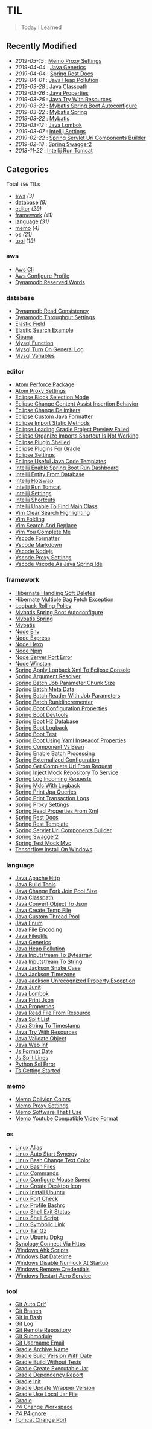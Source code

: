 # TIL

> Today I Learned

## Recently Modified

- *2019-05-15* : [Memo Proxy Settings](memo/memo-proxy-settings.md)
- *2019-04-04* : [Java Generics](language/java-generics.md)
- *2019-04-04* : [Spring Rest Docs](framework/spring-rest-docs.md)
- *2019-04-01* : [Java Heap Pollution](language/java-heap-pollution.md)
- *2019-03-28* : [Java Classpath](language/java-classpath.md)
- *2019-03-26* : [Java Properties](language/java-properties.md)
- *2019-03-25* : [Java Try With Resources](language/java-try-with-resources.md)
- *2019-03-22* : [Mybatis Spring Boot Autoconfigure](framework/mybatis-spring-boot-autoconfigure.md)
- *2019-03-22* : [Mybatis Spring](framework/mybatis-spring.md)
- *2019-03-22* : [Mybatis](framework/mybatis.md)
- *2019-03-12* : [Java Lombok](language/java-lombok.md)
- *2019-03-07* : [Intellij Settings](editor/intellij-settings.md)
- *2019-02-22* : [Spring Servlet Uri Components Builder](framework/spring-servlet-uri-components-builder.md)
- *2019-02-18* : [Spring Swagger2](framework/spring-swagger2.md)
- *2018-11-22* : [Intellij Run Tomcat](editor/intellij-run-tomcat.md)

## Categories

Total `156` TILs

- [aws](#aws) *(3)*
- [database](#database) *(8)*
- [editor](#editor) *(29)*
- [framework](#framework) *(41)*
- [language](#language) *(31)*
- [memo](#memo) *(4)*
- [os](#os) *(21)*
- [tool](#tool) *(19)*

### aws

- [Aws Cli](aws/aws-cli.md)
- [Aws Configure Profile](aws/aws-configure-profile.md)
- [Dynamodb Reserved Words](aws/dynamodb-reserved-words.md)

### database

- [Dynamodb Read Consistency](database/dynamodb-read-consistency.md)
- [Dynamodb Throughput Settings](database/dynamodb-throughput-settings.md)
- [Elastic Field](database/elastic-field.md)
- [Elastic Search Example](database/elastic-search-example.md)
- [Kibana](database/kibana.md)
- [Mysql Function](database/mysql-function.md)
- [Mysql Turn On General Log](database/mysql-turn-on-general-log.md)
- [Mysql Variables](database/mysql-variables.md)

### editor

- [Atom Perforce Package](editor/atom-perforce-package.md)
- [Atom Proxy Settings](editor/atom-proxy-settings.md)
- [Eclipse Block Selection Mode](editor/eclipse-block-selection-mode.md)
- [Eclipse Change Content Assist Insertion Behavior](editor/eclipse-change-content-assist-insertion-behavior.md)
- [Eclipse Change Delimiters](editor/eclipse-change-delimiters.md)
- [Eclipse Custom Java Formatter](editor/eclipse-custom-java-formatter.md)
- [Eclipse Import Static Methods](editor/eclipse-import-static-methods.md)
- [Eclipse Loading Gradle Project Preview Failed](editor/eclipse-loading-gradle-project-preview-failed.md)
- [Eclipse Organize Imports Shortcut Is Not Working](editor/eclipse-organize-imports-shortcut-is-not-working.md)
- [Eclipse Plugin Shelled](editor/eclipse-plugin-shelled.md)
- [Eclipse Plugins For Gradle](editor/eclipse-plugins-for-gradle.md)
- [Eclipse Settings](editor/eclipse-settings.md)
- [Eclipse Useful Java Code Templates](editor/eclipse-useful-java-code-templates.md)
- [Intellij Enable Spring Boot Run Dashboard](editor/intellij-enable-spring-boot-run-dashboard.md)
- [Intellij Entity From Database](editor/intellij-entity-from-database.md)
- [Intellij Hotswap](editor/intellij-hotswap.md)
- [Intellij Run Tomcat](editor/intellij-run-tomcat.md)
- [Intellij Settings](editor/intellij-settings.md)
- [Intellij Shortcuts](editor/intellij-shortcuts.md)
- [Intellij Unable To Find Main Class](editor/intellij-unable-to-find-main-class.md)
- [Vim Clear Search Highlighting](editor/vim-clear-search-highlighting.md)
- [Vim Folding](editor/vim-folding.md)
- [Vim Search And Replace](editor/vim-search-and-replace.md)
- [Vim You Complete Me](editor/vim-you-complete-me.md)
- [Vscode Formatter](editor/vscode-formatter.md)
- [Vscode Markdown](editor/vscode-markdown.md)
- [Vscode Nodejs](editor/vscode-nodejs.md)
- [Vscode Proxy Settings](editor/vscode-proxy-settings.md)
- [Vscode Vscode As Java Spring Ide](editor/vscode-vscode-as-java-spring-ide.md)

### framework

- [Hibernate Handling Soft Deletes](framework/hibernate-handling-soft-deletes.md)
- [Hibernate Multiple Bag Fetch Exception](framework/hibernate-multiple-bag-fetch-exception.md)
- [Logback Rolling Policy](framework/logback-rolling-policy.md)
- [Mybatis Spring Boot Autoconfigure](framework/mybatis-spring-boot-autoconfigure.md)
- [Mybatis Spring](framework/mybatis-spring.md)
- [Mybatis](framework/mybatis.md)
- [Node Env](framework/node-env.md)
- [Node Express](framework/node-express.md)
- [Node Hexo](framework/node-hexo.md)
- [Node Npm](framework/node-npm.md)
- [Node Server Port Error](framework/node-server-port-error.md)
- [Node Winston](framework/node-winston.md)
- [Spring Apply Logback Xml To Eclipse Console](framework/spring-apply-logback-xml-to-eclipse-console.md)
- [Spring Argument Resolver](framework/spring-argument-resolver.md)
- [Spring Batch Job Parameter Chunk Size](framework/spring-batch-job-parameter-chunk-size.md)
- [Spring Batch Meta Data](framework/spring-batch-meta-data.md)
- [Spring Batch Reader With Job Parameters](framework/spring-batch-reader-with-job-parameters.md)
- [Spring Batch Runidincrementer](framework/spring-batch-runidincrementer.md)
- [Spring Boot Configuration Properties](framework/spring-boot-configuration-properties.md)
- [Spring Boot Devtools](framework/spring-boot-devtools.md)
- [Spring Boot H2 Database](framework/spring-boot-H2-database.md)
- [Spring Boot Logback](framework/spring-boot-logback.md)
- [Spring Boot Test](framework/spring-boot-test.md)
- [Spring Boot Using Yaml Insteadof Properties](framework/spring-boot-using-yaml-insteadof-properties.md)
- [Spring Component Vs Bean](framework/spring-component-vs-bean.md)
- [Spring Enable Batch Processing](framework/spring-enable-batch-processing.md)
- [Spring Externalized Configuration](framework/spring-externalized-configuration.md)
- [Spring Get Complete Url From Request](framework/spring-get-complete-url-from-request.md)
- [Spring Inject Mock Repository To Service](framework/spring-inject-mock-repository-to-service.md)
- [Spring Log Incoming Requests](framework/spring-log-incoming-requests.md)
- [Spring Mdc With Logback](framework/spring-mdc-with-logback.md)
- [Spring Print Jpa Queries](framework/spring-print-jpa-queries.md)
- [Spring Print Transaction Logs](framework/spring-print-transaction-logs.md)
- [Spring Proxy Settings](framework/spring-proxy-settings.md)
- [Spring Read Properties From Xml](framework/spring-read-properties-from-xml.md)
- [Spring Rest Docs](framework/spring-rest-docs.md)
- [Spring Rest Template](framework/spring-rest-template.md)
- [Spring Servlet Uri Components Builder](framework/spring-servlet-uri-components-builder.md)
- [Spring Swagger2](framework/spring-swagger2.md)
- [Spring Test Mock Mvc](framework/spring-test-mock-mvc.md)
- [Tensorflow Install On Windows](framework/tensorflow-install-on-windows.md)

### language

- [Java Apache Http](language/java-apache-http.md)
- [Java Build Tools](language/java-build-tools.md)
- [Java Change Fork Join Pool Size](language/java-change-fork-join-pool-size.md)
- [Java Classpath](language/java-classpath.md)
- [Java Convert Object To Json](language/java-convert-object-to-json.md)
- [Java Create Temp File](language/java-create-temp-file.md)
- [Java Custom Thread Pool](language/java-custom-thread-pool.md)
- [Java Enum](language/java-enum.md)
- [Java File Encoding](language/java-file-encoding.md)
- [Java Fileutils](language/java-fileutils.md)
- [Java Generics](language/java-generics.md)
- [Java Heap Pollution](language/java-heap-pollution.md)
- [Java Inputstream To Bytearray](language/java-inputstream-to-bytearray.md)
- [Java Inputstream To String](language/java-inputstream-to-string.md)
- [Java Jackson Snake Case](language/java-jackson-snake-case.md)
- [Java Jackson Timezone](language/java-jackson-timezone.md)
- [Java Jackson Unrecognized Property Exception](language/java-jackson-unrecognized-property-exception.md)
- [Java Junit](language/java-junit.md)
- [Java Lombok](language/java-lombok.md)
- [Java Print Json](language/java-print-json.md)
- [Java Properties](language/java-properties.md)
- [Java Read File From Resource](language/java-read-file-from-resource.md)
- [Java Split List](language/java-split-list.md)
- [Java String To Timestamp](language/java-string-to-timestamp.md)
- [Java Try With Resources](language/java-try-with-resources.md)
- [Java Validate Object](language/java-validate-object.md)
- [Java Web Inf](language/java-web-inf.md)
- [Js Format Date](language/js-format-date.md)
- [Js Split Lines](language/js-split-lines.md)
- [Python Ssl Error](language/python-ssl-error.md)
- [Ts Getting Started](language/ts-getting-started.md)

### memo

- [Memo Oblivion Colors](memo/memo-oblivion-colors.md)
- [Memo Proxy Settings](memo/memo-proxy-settings.md)
- [Memo Software That I Use](memo/memo-software-that-I-use.md)
- [Memo Youtube Compatible Video Format](memo/memo-youtube-compatible-video-format.md)

### os

- [Linux Alias](os/linux-alias.md)
- [Linux Auto Start Synergy](os/linux-auto-start-synergy.md)
- [Linux Bash Change Text Color](os/linux-bash-change-text-color.md)
- [Linux Bash Files](os/linux-bash-files.md)
- [Linux Commands](os/linux-commands.md)
- [Linux Configure Mouse Speed](os/linux-configure-mouse-speed.md)
- [Linux Create Desktop Icon](os/linux-create-desktop-icon.md)
- [Linux Install Ubuntu](os/linux-install-ubuntu.md)
- [Linux Port Check](os/linux-port-check.md)
- [Linux Profile Bashrc](os/linux-profile-bashrc.md)
- [Linux Shell Exit Status](os/linux-shell-exit-status.md)
- [Linux Shell Script](os/linux-shell-script.md)
- [Linux Symbolic Link](os/linux-symbolic-link.md)
- [Linux Tar Gz](os/linux-tar-gz.md)
- [Linux Ubuntu Dpkg](os/linux-ubuntu-dpkg.md)
- [Synology Connect Via Https](os/synology-connect-via-https.md)
- [Windows Ahk Scripts](os/windows-ahk-scripts.md)
- [Windows Bat Datetime](os/windows-bat-datetime.md)
- [Windows Disable Numlock At Startup](os/windows-disable-numlock-at-startup.md)
- [Windows Remove Credentials](os/windows-remove-credentials.md)
- [Windows Restart Aero Service](os/windows-restart-aero-service.md)

### tool

- [Git Auto Crlf](tool/git-auto-crlf.md)
- [Git Branch](tool/git-branch.md)
- [Git In Bash](tool/git-in-bash.md)
- [Git Log](tool/git-log.md)
- [Git Remote Repository](tool/git-remote-repository.md)
- [Git Submodule](tool/git-submodule.md)
- [Git Username Email](tool/git-username-email.md)
- [Gradle Archive Name](tool/gradle-archive-name.md)
- [Gradle Build Version With Date](tool/gradle-build-version-with-date.md)
- [Gradle Build Without Tests](tool/gradle-build-without-tests.md)
- [Gradle Create Executable Jar](tool/gradle-create-executable-jar.md)
- [Gradle Dependency Report](tool/gradle-dependency-report.md)
- [Gradle Init](tool/gradle-init.md)
- [Gradle Update Wrapper Version](tool/gradle-update-wrapper-version.md)
- [Gradle Use Local Jar File](tool/gradle-use-local-jar-file.md)
- [Gradle](tool/gradle.md)
- [P4 Change Workspace](tool/p4-change-workspace.md)
- [P4 P4ignore](tool/p4-p4ignore.md)
- [Tomcat Change Port](tool/tomcat-change-port.md)
